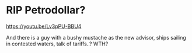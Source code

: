 # RIP Petrodollar?

https://youtu.be/Lv3pPU-BBU4

And there is a guy with a bushy mustache as the new advisor, ships
sailing in contested waters, talk of tariffs..? WTH?














